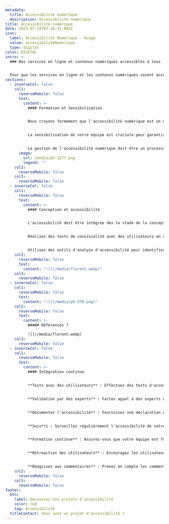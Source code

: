 ```yaml
---
metadata:
  title: Accessibilité numérique
  description: Accessibilité numérique
title: Accessibilité numérique
date: 2023-07-24T07:16:31.002Z
icon:
  label: Accessibilité Numerique - Rouge
  value: accessibiliteNumerique
  type: digital
color: DIGITAL
intro: >-
  ### Des services en ligne et contenus numériques accessibles à tous


  Pour que les services en ligne et les contenus numériques soient accessibles à tous, y compris les personnes en situation de handicap, il est essentiel de se conformer aux normes et aux bonnes pratiques en matière d'accessibilité.
sections:
  - inverseCol: false
    col1:
      reverseMobile: false
      text:
        content: >-
          #### Formation et Sensibilisation


          Nous croyons fermement que l'accessibilité numérique est un droit fondamental, et nous sommes déterminés à aider nos clients à offrir des expériences en ligne accessibles à tous.


          La sensibilisation de votre équipe est cruciale pour garantir que l'accessibilité numérique devienne une priorité au sein de votre organisation. Nous proposons des sessions de formation personnalisées pour sensibiliser vos employés aux enjeux de l'accessibilité et les aider à intégrer ces bonnes pratiques dans leur travail quotidien.


          La gestion de l'accessibilité numérique doit être un processus continu, intégré dans la culture de l'entreprise et soutenu par une solide sensibilisation et une expertise en la matière. Cela garantira que les produits et services numériques sont accessibles à tous, améliorant ainsi l'expérience utilisateur et répondant aux obligations légales.
      image:
        url: /media/ph-1277.png
        legend: ""
    col2:
      reverseMobile: false
    col3:
      reverseMobile: false
  - inverseCol: false
    col1:
      reverseMobile: false
      text:
        content: >-
          #### Conception et accessibilité


          L'accessibilité doit être intégrée dès le stade de la conception. Assurez-vous que les wireframes, les maquettes et les spécifications tiennent compte des besoins des utilisateurs en situation de handicap.


          Réalisez des tests de convivialité avec des utilisateurs en situation de handicap pour identifier les problèmes d'accessibilité potentiels.


          Utilisez des outils d'analyse d'accessibilité pour identifier et corriger les problèmes d'accessibilité.
    col2:
      reverseMobile: false
      text:
        content: "![](/media/florent.webp)"
    col3:
      reverseMobile: false
  - inverseCol: false
    col1:
      reverseMobile: false
      text:
        content: "![](/media/ph-578.png)"
    col2:
      reverseMobile: false
      text:
        content: |-
          ##### Références ? 

          ![](/media/florent.webp)
    col3:
      reverseMobile: false
  - inverseCol: false
    col1:
      reverseMobile: false
      text:
        content: >-
          #### Intégration continue


          **Tests avec des utilisateurs** : Effectuez des tests d'accessibilité avec des utilisateurs en situation de handicap pour obtenir des commentaires précieux.


          **Validation par des experts** : Faites appel à des experts en accessibilité pour examiner le produit et identifier les problèmes potentiels.


          **Documentez l'accessibilité** : Fournissez une déclaration d'accessibilité qui explique le niveau d'accessibilité atteint et les mesures prises pour garantir l'accessibilité.


          **Suiv**i : Surveillez régulièrement l'accessibilité de votre site ou de votre application, car le contenu et les fonctionnalités peuvent évoluer.


          **Formation continue** : Assurez-vous que votre équipe est formée de manière continue pour rester au fait des dernières évolutions en matière d'accessibilité.


          **Rétroaction des utilisateurs** : Encouragez les utilisateurs à signaler les problèmes d'accessibilité et à fournir des retours d'expérience.


          **Réagissez aux commentaires** : Prenez en compte les commentaires des utilisateurs et les recommandations d'experts pour apporter des améliorations constantes.
    col2:
      reverseMobile: false
    col3:
      reverseMobile: false
footer:
  btn:
    label: Découvrez nos projets d'accessibilité
    color: red
    tag: Accessibilité
  titleContact: Vous avez un projet d'accessibilité ?
---
```

